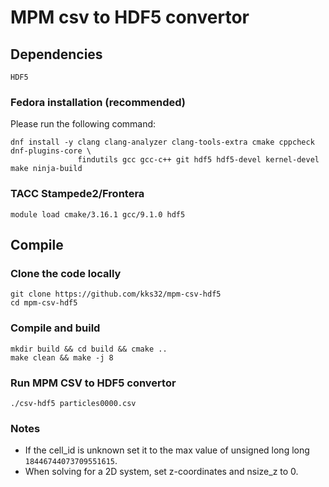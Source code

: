 # MPM csv to HDF5 convertor

## Dependencies

```
HDF5
```

### Fedora installation (recommended)

Please run the following command:

```
dnf install -y clang clang-analyzer clang-tools-extra cmake cppcheck dnf-plugins-core \
               findutils gcc gcc-c++ git hdf5 hdf5-devel kernel-devel make ninja-build
```                   

### TACC Stampede2/Frontera

```
module load cmake/3.16.1 gcc/9.1.0 hdf5 
```

## Compile

### Clone the code locally

```
git clone https://github.com/kks32/mpm-csv-hdf5
cd mpm-csv-hdf5
```

### Compile and build
```
mkdir build && cd build && cmake ..
make clean && make -j 8
```

### Run MPM CSV to HDF5 convertor

```
./csv-hdf5 particles0000.csv
```

### Notes
* If the cell_id is unknown set it to the max value of unsigned long long `18446744073709551615`.
* When solving for a 2D system, set z-coordinates and nsize_z to 0.
